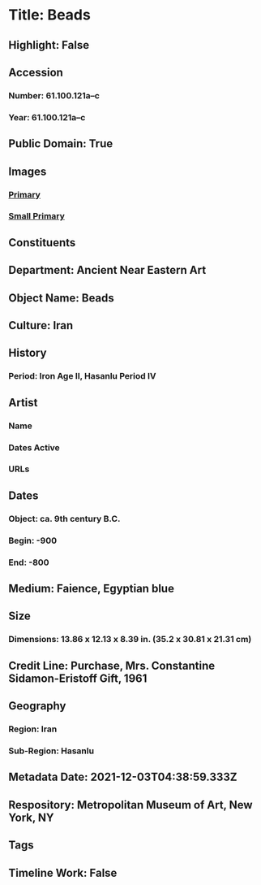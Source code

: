 # Title: Beads
## Highlight: False
## Accession
### Number: 61.100.121a–c
### Year: 61.100.121a–c
## Public Domain: True
## Images
### [Primary](https://images.metmuseum.org/CRDImages/an/original/ME61_100_121.jpg)
### [Small Primary](https://images.metmuseum.org/CRDImages/an/web-large/ME61_100_121.jpg)
## Constituents
## Department: Ancient Near Eastern Art
## Object Name: Beads
## Culture: Iran
## History
### Period: Iron Age II, Hasanlu Period IV
## Artist
### Name
### Dates Active
### URLs
## Dates
### Object: ca. 9th century B.C.
### Begin: -900
### End: -800
## Medium: Faience, Egyptian blue
## Size
### Dimensions: 13.86 x 12.13 x 8.39 in. (35.2 x 30.81 x 21.31 cm)
## Credit Line: Purchase, Mrs. Constantine Sidamon-Eristoff Gift, 1961
## Geography
### Region: Iran
### Sub-Region: Hasanlu
## Metadata Date: 2021-12-03T04:38:59.333Z
## Respository: Metropolitan Museum of Art, New York, NY
## Tags
## Timeline Work: False